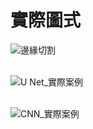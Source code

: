 # 實際圖式


![邊緣切割](https://github.com/user-attachments/assets/c3b1e940-8b6b-4801-b297-4d8adb885ac2)<br><br>

![U Net_實際案例](https://github.com/user-attachments/assets/ad369d4f-62e6-45d0-b3af-f3354d3e0ad5)<br><br>

![CNN_實際案例](https://github.com/user-attachments/assets/b194b464-437d-4065-b955-d413ca9b1c80)<br><br>
